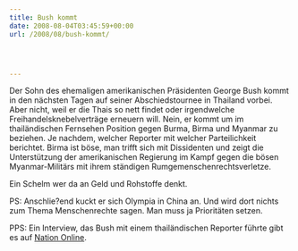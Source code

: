 ```yaml
---
title: Bush kommt
date: 2008-08-04T03:45:59+00:00
url: /2008/08/bush-kommt/




---
```

Der Sohn des ehemaligen amerikanischen Präsidenten George Bush kommt in den nächsten Tagen auf seiner Abschiedstournee in Thailand vorbei. Aber nicht, weil er die Thais so nett findet oder irgendwelche Freihandelsknebelverträge erneuern will. Nein, er kommt um im thailändischen Fernsehen Position gegen Burma, Birma und Myanmar zu beziehen. Je nachdem, welcher Reporter mit welcher Parteilichkeit berichtet. Birma ist böse, man trifft sich mit Dissidenten und zeigt die Unterstützung der amerikanischen Regierung im Kampf gegen die bösen Myanmar-Militärs mit ihrem ständigen Rumgemenschenrechtsverletze.

Ein Schelm wer da an Geld und Rohstoffe denkt.

PS: Anschlie?end kuckt er sich Olympia in China an. Und wird dort nichts zum Thema Menschenrechte sagen. Man muss ja Prioritäten setzen.

<span class="caps">PPS</span>: Ein Interview, das Bush mit einem thailändischen Reporter führte gibt es auf [Nation Online][1].

 [1]: http://www.nationmultimedia.com/2008/08/04/headlines/headlines_30079639.php
